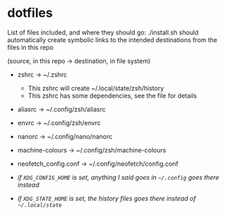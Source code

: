 # dotfiles

List of files included, and where they should go:
./install.sh should automatically create symbolic links to the intended 
destinations from the files in this repo

(source, in this repo → destination, in file system)

* zshrc → ~/.zshrc
    * This zshrc will create ~/.local/state/zsh/history
    * This zshrc has some dependencies, see the file for details
* aliasrc → ~/.config/zsh/aliasrc
* envrc → ~/.config/zsh/envrc
* nanorc → ~/.config/nano/nanorc
* machine-colours → ~/.config/zsh/machine-colours
* neofetch_config.conf → ~/.config/neofetch/config.conf

* _if `XDG_CONFIG_HOME` is set, anything I said goes in `~/.config` goes there instead_
* _if `XDG_STATE_HOME` is set, the history files goes there instead of `~/.local/state`_


